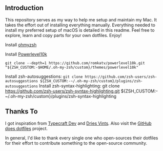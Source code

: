## Introduction

This repository serves as my way to help me setup and maintain my Mac. It takes the effort out of installing everything manually. Everything needed to install my preferred setup of macOS is detailed in this readme. Feel free to explore, learn and copy parts for your own dotfiles. Enjoy!

Install [ohmyzsh](https://github.com/ohmyzsh/ohmyzsh)

Install [Powerlevel10k](https://github.com/romkatv/powerlevel10k?tab=readme-ov-file#oh-my-zsh)
```
git clone --depth=1 https://github.com/romkatv/powerlevel10k.git "${ZSH_CUSTOM:-$HOME/.oh-my-zsh/custom}/themes/powerlevel10k"
```


Install zsh-autosuggestions:
`git clone https://github.com/zsh-users/zsh-autosuggestions ${ZSH_CUSTOM:-~/.oh-my-zsh/custom}/plugins/zsh-autosuggestions`
Install zsh-syntax-highlighting:
git clone https://github.com/zsh-users/zsh-syntax-highlighting.git ${ZSH_CUSTOM:-~/.oh-my-zsh/custom}/plugins/zsh-syntax-highlighting


## Thanks To

I got inspiration from [Typecraft Dev](https://github.com/typecraft-dev/dotfiles) and [Dries Vints](https://github.com/driesvints/dotfiles). Also visit the [GitHub does dotfiles](https://dotfiles.github.io/) project.


In general, I'd like to thank every single one who open-sources their dotfiles for their effort to contribute something to the open-source community.
